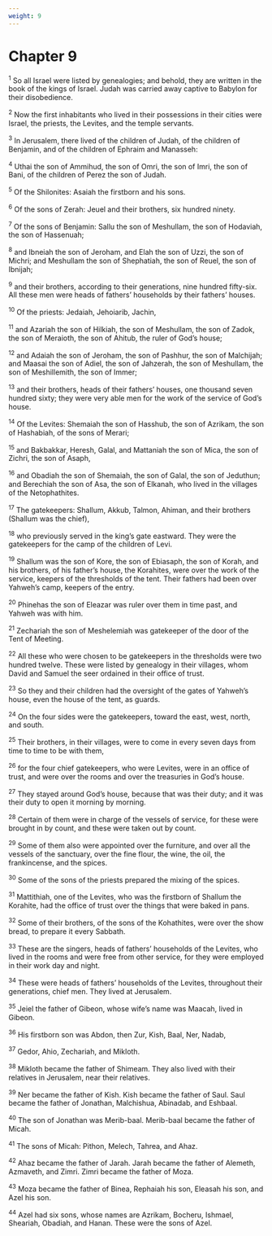 ```yaml
---
weight: 9
---
```


# Chapter 9

<sup>1</sup> So all Israel were listed by genealogies; and behold, they are written in the book of the kings of Israel. Judah was carried away captive to Babylon for their disobedience. 

<sup>2</sup> Now the first inhabitants who lived in their possessions in their cities were Israel, the priests, the Levites, and the temple servants. 

<sup>3</sup> In Jerusalem, there lived of the children of Judah, of the children of Benjamin, and of the children of Ephraim and Manasseh: 

<sup>4</sup> Uthai the son of Ammihud, the son of Omri, the son of Imri, the son of Bani, of the children of Perez the son of Judah. 

<sup>5</sup> Of the Shilonites: Asaiah the firstborn and his sons. 

<sup>6</sup> Of the sons of Zerah: Jeuel and their brothers, six hundred ninety. 

<sup>7</sup> Of the sons of Benjamin: Sallu the son of Meshullam, the son of Hodaviah, the son of Hassenuah; 

<sup>8</sup> and Ibneiah the son of Jeroham, and Elah the son of Uzzi, the son of Michri; and Meshullam the son of Shephatiah, the son of Reuel, the son of Ibnijah; 

<sup>9</sup> and their brothers, according to their generations, nine hundred fifty-six. All these men were heads of fathers’ households by their fathers’ houses. 

<sup>10</sup> Of the priests: Jedaiah, Jehoiarib, Jachin, 

<sup>11</sup> and Azariah the son of Hilkiah, the son of Meshullam, the son of Zadok, the son of Meraioth, the son of Ahitub, the ruler of God’s house; 

<sup>12</sup> and Adaiah the son of Jeroham, the son of Pashhur, the son of Malchijah; and Maasai the son of Adiel, the son of Jahzerah, the son of Meshullam, the son of Meshillemith, the son of Immer; 

<sup>13</sup> and their brothers, heads of their fathers’ houses, one thousand seven hundred sixty; they were very able men for the work of the service of God’s house. 

<sup>14</sup> Of the Levites: Shemaiah the son of Hasshub, the son of Azrikam, the son of Hashabiah, of the sons of Merari; 

<sup>15</sup> and Bakbakkar, Heresh, Galal, and Mattaniah the son of Mica, the son of Zichri, the son of Asaph, 

<sup>16</sup> and Obadiah the son of Shemaiah, the son of Galal, the son of Jeduthun; and Berechiah the son of Asa, the son of Elkanah, who lived in the villages of the Netophathites. 

<sup>17</sup> The gatekeepers: Shallum, Akkub, Talmon, Ahiman, and their brothers (Shallum was the chief), 

<sup>18</sup> who previously served in the king’s gate eastward. They were the gatekeepers for the camp of the children of Levi. 

<sup>19</sup> Shallum was the son of Kore, the son of Ebiasaph, the son of Korah, and his brothers, of his father’s house, the Korahites, were over the work of the service, keepers of the thresholds of the tent. Their fathers had been over Yahweh’s camp, keepers of the entry. 

<sup>20</sup> Phinehas the son of Eleazar was ruler over them in time past, and Yahweh was with him. 

<sup>21</sup> Zechariah the son of Meshelemiah was gatekeeper of the door of the Tent of Meeting. 

<sup>22</sup> All these who were chosen to be gatekeepers in the thresholds were two hundred twelve. These were listed by genealogy in their villages, whom David and Samuel the seer ordained in their office of trust. 

<sup>23</sup> So they and their children had the oversight of the gates of Yahweh’s house, even the house of the tent, as guards. 

<sup>24</sup> On the four sides were the gatekeepers, toward the east, west, north, and south. 

<sup>25</sup> Their brothers, in their villages, were to come in every seven days from time to time to be with them, 

<sup>26</sup> for the four chief gatekeepers, who were Levites, were in an office of trust, and were over the rooms and over the treasuries in God’s house. 

<sup>27</sup> They stayed around God’s house, because that was their duty; and it was their duty to open it morning by morning. 

<sup>28</sup> Certain of them were in charge of the vessels of service, for these were brought in by count, and these were taken out by count. 

<sup>29</sup> Some of them also were appointed over the furniture, and over all the vessels of the sanctuary, over the fine flour, the wine, the oil, the frankincense, and the spices. 

<sup>30</sup> Some of the sons of the priests prepared the mixing of the spices. 

<sup>31</sup> Mattithiah, one of the Levites, who was the firstborn of Shallum the Korahite, had the office of trust over the things that were baked in pans. 

<sup>32</sup> Some of their brothers, of the sons of the Kohathites, were over the show bread, to prepare it every Sabbath. 

<sup>33</sup> These are the singers, heads of fathers’ households of the Levites, who lived in the rooms and were free from other service, for they were employed in their work day and night. 

<sup>34</sup> These were heads of fathers’ households of the Levites, throughout their generations, chief men. They lived at Jerusalem. 

<sup>35</sup> Jeiel the father of Gibeon, whose wife’s name was Maacah, lived in Gibeon. 

<sup>36</sup> His firstborn son was Abdon, then Zur, Kish, Baal, Ner, Nadab, 

<sup>37</sup> Gedor, Ahio, Zechariah, and Mikloth. 

<sup>38</sup> Mikloth became the father of Shimeam. They also lived with their relatives in Jerusalem, near their relatives. 

<sup>39</sup> Ner became the father of Kish. Kish became the father of Saul. Saul became the father of Jonathan, Malchishua, Abinadab, and Eshbaal. 

<sup>40</sup> The son of Jonathan was Merib-baal. Merib-baal became the father of Micah. 

<sup>41</sup> The sons of Micah: Pithon, Melech, Tahrea, and Ahaz. 

<sup>42</sup> Ahaz became the father of Jarah. Jarah became the father of Alemeth, Azmaveth, and Zimri. Zimri became the father of Moza. 

<sup>43</sup> Moza became the father of Binea, Rephaiah his son, Eleasah his son, and Azel his son. 

<sup>44</sup> Azel had six sons, whose names are Azrikam, Bocheru, Ishmael, Sheariah, Obadiah, and Hanan. These were the sons of Azel. 



